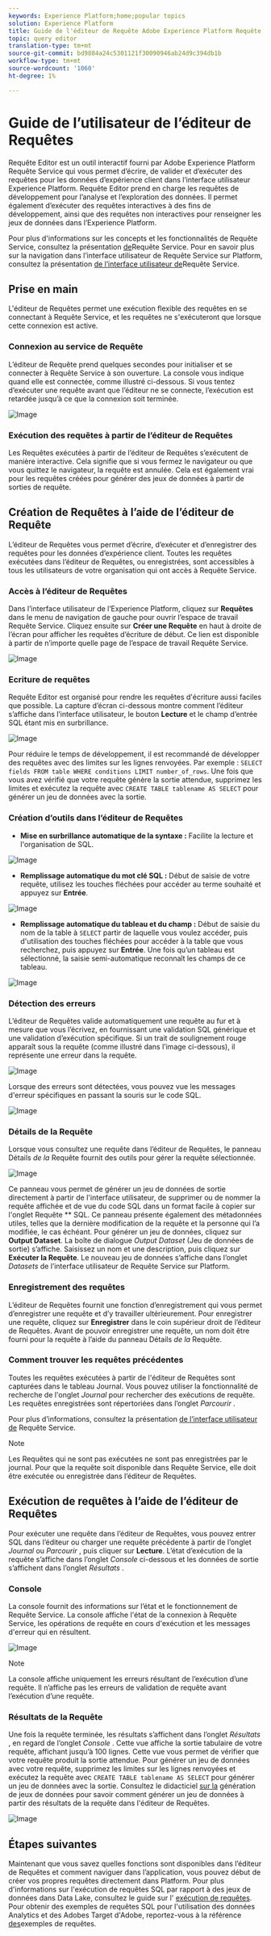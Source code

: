 ```yaml
---
keywords: Experience Platform;home;popular topics
solution: Experience Platform
title: Guide de l'éditeur de Requête Adobe Experience Platform Requête Service
topic: query editor
translation-type: tm+mt
source-git-commit: bd9884a24c5301121f30090946ab24d9c394db1b
workflow-type: tm+mt
source-wordcount: '1060'
ht-degree: 1%

---
```



# Guide de l’utilisateur de l’éditeur de Requêtes

Requête Editor est un outil interactif fourni par Adobe Experience Platform Requête Service qui vous permet d’écrire, de valider et d’exécuter des requêtes pour les données d’expérience client dans l’interface utilisateur Experience Platform. Requête Editor prend en charge les requêtes de développement pour l’analyse et l’exploration des données. Il permet également d’exécuter des requêtes interactives à des fins de développement, ainsi que des requêtes non interactives pour renseigner les jeux de données dans l’Experience Platform.

Pour plus d&#39;informations sur les concepts et les fonctionnalités de Requête Service, consultez la présentation [de][query-service-overview]Requête Service. Pour en savoir plus sur la navigation dans l’interface utilisateur de Requête Service sur Platform, consultez la présentation [de l’interface utilisateur de][query-service-ui]Requête Service.

## Prise en main

L&#39;éditeur de Requêtes permet une exécution flexible des requêtes en se connectant à Requête Service, et les requêtes ne s&#39;exécuteront que lorsque cette connexion est active.

### Connexion au service de Requête

L’éditeur de Requête prend quelques secondes pour initialiser et se connecter à Requête Service à son ouverture. La console vous indique quand elle est connectée, comme illustré ci-dessous. Si vous tentez d’exécuter une requête avant que l’éditeur ne se connecte, l’exécution est retardée jusqu’à ce que la connexion soit terminée.

![Image](../images/queries/query-editor-overview/initializing-connection.png)

### Exécution des requêtes à partir de l’éditeur de Requêtes

Les Requêtes exécutées à partir de l’éditeur de Requêtes s’exécutent de manière interactive. Cela signifie que si vous fermez le navigateur ou que vous quittez le navigateur, la requête est annulée. Cela est également vrai pour les requêtes créées pour générer des jeux de données à partir de sorties de requête.

## Création de Requêtes à l’aide de l’éditeur de Requête

L’éditeur de Requêtes vous permet d’écrire, d’exécuter et d’enregistrer des requêtes pour les données d’expérience client. Toutes les requêtes exécutées dans l’éditeur de Requêtes, ou enregistrées, sont accessibles à tous les utilisateurs de votre organisation qui ont accès à Requête Service.

### Accès à l’éditeur de Requêtes

Dans l’interface utilisateur de l’Experience Platform, cliquez sur **Requêtes** dans le menu de navigation de gauche pour ouvrir l’espace de travail Requête Service. Cliquez ensuite sur **Créer une Requête** en haut à droite de l’écran pour afficher les requêtes d’écriture de début. Ce lien est disponible à partir de n’importe quelle page de l’espace de travail Requête Service.

![Image](../images/queries/query-editor-overview/create-query.png)

### Ecriture de requêtes

Requête Editor est organisé pour rendre les requêtes d&#39;écriture aussi faciles que possible. La capture d’écran ci-dessous montre comment l’éditeur s’affiche dans l’interface utilisateur, le bouton **Lecture** et le champ d’entrée SQL étant mis en surbrillance.

![Image](../images/queries/query-editor-overview/editor.png)

Pour réduire le temps de développement, il est recommandé de développer des requêtes avec des limites sur les lignes renvoyées. Par exemple : `SELECT fields FROM table WHERE conditions LIMIT number_of_rows`. Une fois que vous avez vérifié que votre requête génère la sortie attendue, supprimez les limites et exécutez la requête avec `CREATE TABLE tablename AS SELECT` pour générer un jeu de données avec la sortie.

### Création d’outils dans l’éditeur de Requêtes

- **Mise en surbrillance automatique de la syntaxe :** Facilite la lecture et l&#39;organisation de SQL.

![Image](../images/queries/query-editor-overview/syntax-highlight.png)

- **Remplissage automatique du mot clé SQL :** Début de saisie de votre requête, utilisez les touches fléchées pour accéder au terme souhaité et appuyez sur **Entrée**.

![Image](../images/queries/query-editor-overview/syntax-auto.png)

- **Remplissage automatique du tableau et du champ :** Début de saisie du nom de la table à `SELECT` partir de laquelle vous voulez accéder, puis d&#39;utilisation des touches fléchées pour accéder à la table que vous recherchez, puis appuyez sur **Entrée**. Une fois qu’un tableau est sélectionné, la saisie semi-automatique reconnaît les champs de ce tableau.

![Image](../images/queries/query-editor-overview/tables-auto.png)

### Détection des erreurs

L’éditeur de Requêtes valide automatiquement une requête au fur et à mesure que vous l’écrivez, en fournissant une validation SQL générique et une validation d’exécution spécifique. Si un trait de soulignement rouge apparaît sous la requête (comme illustré dans l’image ci-dessous), il représente une erreur dans la requête.

![Image](../images/queries/query-editor-overview/syntax-error-highlight.png)

Lorsque des erreurs sont détectées, vous pouvez vue les messages d&#39;erreur spécifiques en passant la souris sur le code SQL.

![Image](../images/queries/query-editor-overview/linting-error.png)

### Détails de la Requête

Lorsque vous consultez une requête dans l’éditeur de Requêtes, le panneau Détails *de la* Requête fournit des outils pour gérer la requête sélectionnée.

![Image](../images/queries/query-editor-overview/query-details.png)

Ce panneau vous permet de générer un jeu de données de sortie directement à partir de l&#39;interface utilisateur, de supprimer ou de nommer la requête affichée et de vue du code SQL dans un format facile à copier sur l&#39;onglet Requête ** SQL. Ce panneau présente également des métadonnées utiles, telles que la dernière modification de la requête et la personne qui l’a modifiée, le cas échéant. Pour générer un jeu de données, cliquez sur **Output Dataset**. La boîte de dialogue *Output Dataset* (Jeu de données de sortie) s’affiche. Saisissez un nom et une description, puis cliquez sur **Exécuter la Requête**. Le nouveau jeu de données s’affiche dans l’onglet *Datasets* de l’interface utilisateur de Requête Service sur Platform.

### Enregistrement des requêtes

L’éditeur de Requêtes fournit une fonction d’enregistrement qui vous permet d’enregistrer une requête et d’y travailler ultérieurement. Pour enregistrer une requête, cliquez sur **Enregistrer** dans le coin supérieur droit de l’éditeur de Requêtes. Avant de pouvoir enregistrer une requête, un nom doit être fourni pour la requête à l’aide du panneau Détails *de la* Requête.

### Comment trouver les requêtes précédentes

Toutes les requêtes exécutées à partir de l&#39;éditeur de Requêtes sont capturées dans le tableau Journal. Vous pouvez utiliser la fonctionnalité de recherche de l&#39;onglet *Journal* pour rechercher des exécutions de requête. Les requêtes enregistrées sont répertoriées dans l’onglet *Parcourir* .

Pour plus d’informations, consultez la présentation [de l’interface utilisateur de][query-service-ui] Requête Service.

>[!NOTE]
>
>Les Requêtes qui ne sont pas exécutées ne sont pas enregistrées par le journal. Pour que la requête soit disponible dans Requête Service, elle doit être exécutée ou enregistrée dans l’éditeur de Requêtes.

## Exécution de requêtes à l’aide de l’éditeur de Requêtes

Pour exécuter une requête dans l’éditeur de Requêtes, vous pouvez entrer SQL dans l’éditeur ou charger une requête précédente à partir de l’onglet *Journal* ou *Parcourir* , puis cliquer sur **Lecture**. L’état d’exécution de la requête s’affiche dans l’onglet *Console* ci-dessous et les données de sortie s’affichent dans l’onglet *Résultats* .

### Console

La console fournit des informations sur l’état et le fonctionnement de Requête Service. La console affiche l&#39;état de la connexion à Requête Service, les opérations de requête en cours d&#39;exécution et les messages d&#39;erreur qui en résultent.

![Image](../images/queries/query-editor-overview/console.png)

>[!NOTE]
>
>La console affiche uniquement les erreurs résultant de l’exécution d’une requête. Il n’affiche pas les erreurs de validation de requête avant l’exécution d’une requête.

### Résultats de la Requête

Une fois la requête terminée, les résultats s’affichent dans l’onglet *Résultats* , en regard de l’onglet *Console* . Cette vue affiche la sortie tabulaire de votre requête, affichant jusqu’à 100 lignes. Cette vue vous permet de vérifier que votre requête produit la sortie attendue. Pour générer un jeu de données avec votre requête, supprimez les limites sur les lignes renvoyées et exécutez la requête avec `CREATE TABLE tablename AS SELECT` pour générer un jeu de données avec la sortie. Consultez le didacticiel [sur la][query-service-create-datasets] génération de jeux de données pour savoir comment générer un jeu de données à partir des résultats de la requête dans l&#39;éditeur de Requêtes.

![Image](../images/queries/query-editor-overview/query-results.png)

## Étapes suivantes

Maintenant que vous savez quelles fonctions sont disponibles dans l’éditeur de Requêtes et comment naviguer dans l’application, vous pouvez début de créer vos propres requêtes directement dans Platform. Pour plus d&#39;informations sur l&#39;exécution de requêtes SQL par rapport à des jeux de données dans Data Lake, consultez le guide sur l&#39; [exécution de requêtes][query-service-running-queries]. Pour obtenir des exemples de requêtes SQL pour l&#39;utilisation des données Analytics et des Adobes Target d&#39;Adobe, reportez-vous à la référence [des][query-service-sample-queries]exemples de requêtes.

[query-service-overview]: ../home.md
[query-service-ui]: overview.md
[query-service-running-queries]: ../creating-queries/creating-queries.md
[query-service-sample-queries]: ../sample-queries/overview.md
[query-service-create-datasets]: ../creating-queries/create-datasets.md
